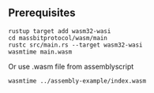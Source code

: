 ## Prerequisites

```shell
rustup target add wasm32-wasi
cd massbitprotocol/wasm/main
rustc src/main.rs --target wasm32-wasi
wasmtime main.wasm
```

Or use .wasm file from assemblyscript
```shell
wasmtime ../assembly-example/index.wasm
```
